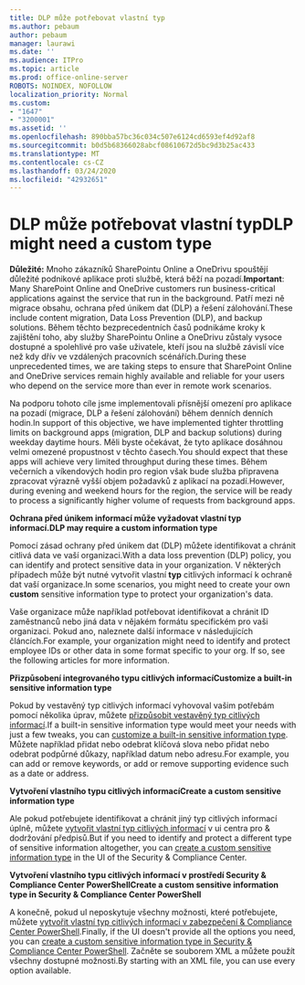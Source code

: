 ```yaml
---
title: DLP může potřebovat vlastní typ
ms.author: pebaum
author: pebaum
manager: laurawi
ms.date: ''
ms.audience: ITPro
ms.topic: article
ms.prod: office-online-server
ROBOTS: NOINDEX, NOFOLLOW
localization_priority: Normal
ms.custom:
- "1647"
- "3200001"
ms.assetid: ''
ms.openlocfilehash: 890bba57bc36c034c507e6124cd6593ef4d92af8
ms.sourcegitcommit: b0d5b68366028abcf08610672d5bc9d3b25ac433
ms.translationtype: MT
ms.contentlocale: cs-CZ
ms.lasthandoff: 03/24/2020
ms.locfileid: "42932651"
---
```

# <a name="dlp-might-need-a-custom-type"></a><span data-ttu-id="0f7d9-102">DLP může potřebovat vlastní typ</span><span class="sxs-lookup"><span data-stu-id="0f7d9-102">DLP might need a custom type</span></span>

<span data-ttu-id="0f7d9-103">**Důležité:** Mnoho zákazníků SharePointu Online a OneDrivu spouštějí důležité podnikové aplikace proti službě, která běží na pozadí.</span><span class="sxs-lookup"><span data-stu-id="0f7d9-103">**Important**: Many SharePoint Online and OneDrive customers run business-critical applications against the service that run in the background.</span></span> <span data-ttu-id="0f7d9-104">Patří mezi ně migrace obsahu, ochrana před únikem dat (DLP) a řešení zálohování.</span><span class="sxs-lookup"><span data-stu-id="0f7d9-104">These include content migration, Data Loss Prevention (DLP), and backup solutions.</span></span> <span data-ttu-id="0f7d9-105">Během těchto bezprecedentních časů podnikáme kroky k zajištění toho, aby služby SharePointu Online a OneDrivu zůstaly vysoce dostupné a spolehlivé pro vaše uživatele, kteří jsou na službě závislí více než kdy dřív ve vzdálených pracovních scénářích.</span><span class="sxs-lookup"><span data-stu-id="0f7d9-105">During these unprecedented times, we are taking steps to ensure that SharePoint Online and OneDrive services remain highly available and reliable for your users who depend on the service more than ever in remote work scenarios.</span></span>

<span data-ttu-id="0f7d9-106">Na podporu tohoto cíle jsme implementovali přísnější omezení pro aplikace na pozadí (migrace, DLP a řešení zálohování) během denních denních hodin.</span><span class="sxs-lookup"><span data-stu-id="0f7d9-106">In support of this objective, we have implemented tighter throttling limits on background apps (migration, DLP and backup solutions) during weekday daytime hours.</span></span> <span data-ttu-id="0f7d9-107">Měli byste očekávat, že tyto aplikace dosáhnou velmi omezené propustnost v těchto časech.</span><span class="sxs-lookup"><span data-stu-id="0f7d9-107">You should expect that these apps will achieve very limited throughput during these times.</span></span> <span data-ttu-id="0f7d9-108">Během večerních a víkendových hodin pro region však bude služba připravena zpracovat výrazně vyšší objem požadavků z aplikací na pozadí.</span><span class="sxs-lookup"><span data-stu-id="0f7d9-108">However, during evening and weekend hours for the region, the service will be ready to process a significantly higher volume of requests from background apps.</span></span>

<span data-ttu-id="0f7d9-109">**Ochrana před únikem informací může vyžadovat vlastní typ informací.**</span><span class="sxs-lookup"><span data-stu-id="0f7d9-109">**DLP may require a custom information type**</span></span>

<span data-ttu-id="0f7d9-110">Pomocí zásad ochrany před únikem dat (DLP) můžete identifikovat a chránit citlivá data ve vaší organizaci.</span><span class="sxs-lookup"><span data-stu-id="0f7d9-110">With a data loss prevention (DLP) policy, you can identify and protect sensitive data in your organization.</span></span> <span data-ttu-id="0f7d9-111">V některých případech může být nutné vytvořit vlastní **typ** citlivých informací k ochraně dat vaší organizace.</span><span class="sxs-lookup"><span data-stu-id="0f7d9-111">In some scenarios, you might need to create your own **custom** sensitive information type to protect your organization's data.</span></span>

<span data-ttu-id="0f7d9-112">Vaše organizace může například potřebovat identifikovat a chránit ID zaměstnanců nebo jiná data v nějakém formátu specifickém pro vaši organizaci. Pokud ano, naleznete další informace v následujících článcích.</span><span class="sxs-lookup"><span data-stu-id="0f7d9-112">For example, your organization might need to identify and protect employee IDs or other data in some format specific to your org. If so, see the following articles for more information.</span></span>
  
 <span data-ttu-id="0f7d9-113">**Přizpůsobení integrovaného typu citlivých informací**</span><span class="sxs-lookup"><span data-stu-id="0f7d9-113">**Customize a built-in sensitive information type**</span></span>
  
<span data-ttu-id="0f7d9-114">Pokud by vestavěný typ citlivých informací vyhovoval vašim potřebám pomocí několika úprav, můžete [přizpůsobit vestavěný typ citlivých informací](https://docs.microsoft.com/office365/securitycompliance/customize-a-built-in-sensitive-information-type).</span><span class="sxs-lookup"><span data-stu-id="0f7d9-114">If a built-in sensitive information type would meet your needs with just a few tweaks, you can [customize a built-in sensitive information type](https://docs.microsoft.com/office365/securitycompliance/customize-a-built-in-sensitive-information-type).</span></span> <span data-ttu-id="0f7d9-115">Můžete například přidat nebo odebrat klíčová slova nebo přidat nebo odebrat podpůrné důkazy, například datum nebo adresu.</span><span class="sxs-lookup"><span data-stu-id="0f7d9-115">For example, you can add or remove keywords, or add or remove supporting evidence such as a date or address.</span></span>
  
 <span data-ttu-id="0f7d9-116">**Vytvoření vlastního typu citlivých informací**</span><span class="sxs-lookup"><span data-stu-id="0f7d9-116">**Create a custom sensitive information type**</span></span>
  
<span data-ttu-id="0f7d9-117">Ale pokud potřebujete identifikovat a chránit jiný typ citlivých informací úplně, můžete [vytvořit vlastní typ citlivých informací](https://docs.microsoft.com/office365/securitycompliance/create-a-custom-sensitive-information-type) v ui centra pro & dodržování předpisů.</span><span class="sxs-lookup"><span data-stu-id="0f7d9-117">But if you need to identify and protect a different type of sensitive information altogether, you can [create a custom sensitive information type](https://docs.microsoft.com/office365/securitycompliance/create-a-custom-sensitive-information-type) in the UI of the Security & Compliance Center.</span></span>
  
<span data-ttu-id="0f7d9-118">**Vytvoření vlastního typu citlivých informací v prostředí Security & Compliance Center PowerShell**</span><span class="sxs-lookup"><span data-stu-id="0f7d9-118">**Create a custom sensitive information type in Security & Compliance Center PowerShell**</span></span>

<span data-ttu-id="0f7d9-119">A konečně, pokud uI neposkytuje všechny možnosti, které potřebujete, můžete [vytvořit vlastní typ citlivých informací v zabezpečení & Compliance Center PowerShell](https://docs.microsoft.com/office365/securitycompliance/create-a-custom-sensitive-information-type-in-scc-powershell).</span><span class="sxs-lookup"><span data-stu-id="0f7d9-119">Finally, if the UI doesn't provide all the options you need, you can [create a custom sensitive information type in Security & Compliance Center PowerShell](https://docs.microsoft.com/office365/securitycompliance/create-a-custom-sensitive-information-type-in-scc-powershell).</span></span> <span data-ttu-id="0f7d9-120">Začněte se souborem XML a můžete použít všechny dostupné možnosti.</span><span class="sxs-lookup"><span data-stu-id="0f7d9-120">By starting with an XML file, you can use every option available.</span></span>

